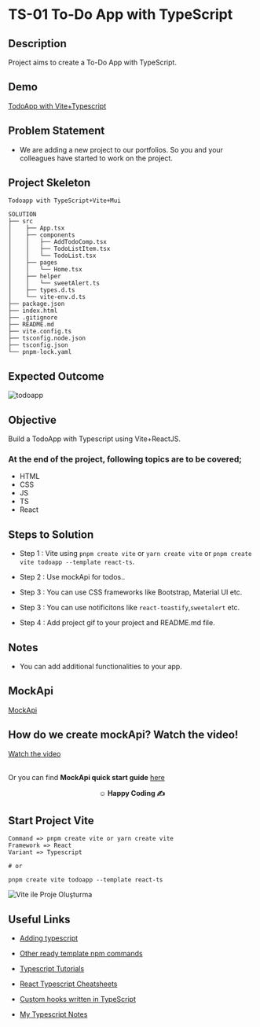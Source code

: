 # TS-01 To-Do App with TypeScript

## Description

Project aims to create a To-Do App with TypeScript.

## Demo

[TodoApp with Vite+Typescript](https://todo-typescript-dev.netlify.app/)

## Problem Statement

- We are adding a new project to our portfolios. So you and your colleagues have started to work on the project.

## Project Skeleton

```
Todoapp with TypeScript+Vite+Mui

SOLUTION
├── src
│    ├── App.tsx
│    ├── components
│    │   ├── AddTodoComp.tsx
│    │   ├── TodoListItem.tsx
│    │   └── TodoList.tsx
│    ├── pages
│    │   └── Home.tsx
│    ├── helper
│    │   └── sweetAlert.ts
│    ├── types.d.ts
│    └── vite-env.d.ts
├── package.json
├── index.html
├── .gitignore
├── README.md
├── vite.config.ts
├── tsconfig.node.json
├── tsconfig.json
└── pnpm-lock.yaml
```

## Expected Outcome

![todoapp](./todoapp.gif)

## Objective

Build a TodoApp with Typescript using Vite+ReactJS.

### At the end of the project, following topics are to be covered;

- HTML
- CSS
- JS
- TS
- React

## Steps to Solution

- Step 1 : Vite using `pnpm create vite` or `yarn create vite` or `pnpm create vite todoapp --template react-ts`.

- Step 2 : Use mockApi for todos..

- Step 3 : You can use CSS frameworks like Bootstrap, Material UI etc.

- Step 3 : You can use notificitons like `react-toastify`,`sweetalert` etc.

- Step 4 : Add project gif to your project and README.md file.

## Notes

- You can add additional functionalities to your app.

## MockApi

<a href="https://mockapi.io/" target="_blank">MockApi</a>

## How do we create mockApi? Watch the video!

<a href="https://www.youtube.com/watch?v=i_Gvlp83GMk" target="_blank">
 Watch the video
</a><br>
<br>

Or you can find **MockApi quick start guide** <a href="https://github.com/mockapi-io/docs/wiki/Quick-start-guide" target="_blank">here</a>

**<p align="center">&#9786; Happy Coding &#9997;</p>**

## Start Project Vite

```
Command => pnpm create vite or yarn create vite
Framework => React
Variant => Typescript

# or

pnpm create vite todoapp --template react-ts

```

![Vite ile Proje Oluşturma](./ts-vite.gif)


## Useful Links
- [Adding typescript](https://create-react-app.dev/docs/adding-typescript/)

- [Other ready template npm commands](https://www.npmjs.com/search?q=cra%20--)

- [Typescript Tutorials](https://www.totaltypescript.com/tutorials)

- [React Typescript Cheatsheets](https://react-typescript-cheatsheet.netlify.app/)

- [Custom hooks written in TypeScript](https://usehooks-ts.com/introduction)

- [My Typescript Notes](https://anthonyharold67.github.io/typescript-notes/)
